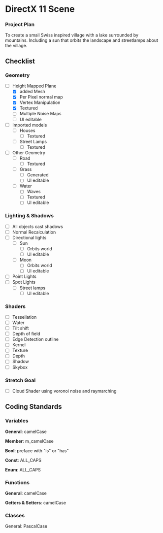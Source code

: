 # DirectX 11 Scene
### Project Plan
To create a small Swiss inspired village with a lake surrounded by mountains. Including a sun that orbits the landscape and streetlamps about the village.
## Checklist
### Geometry
  - [ ] Height Mapped Plane
    - [x] added Mesh
    - [x] Per Pixel normal map
    - [x] Vertex Manipulation
    - [x] Textured
    - [ ] Multiple Noise Maps
    - [ ] UI editable
  - [ ] Imported models
    - [ ] Houses
      - [ ] Textured
    - [ ] Street Lamps
      - [ ] Textured
  - [ ] Other Geometry
    - [ ] Road
      - [ ] Textured
    - [ ] Grass
      - [ ] Generated
      - [ ] UI editable
    - [ ] Water
      - [ ] Waves
      - [ ] Textured
      - [ ] UI editable
### Lighting & Shadows
  - [ ] All objects cast shadows
  - [ ] Normal Recalculation
  - [ ] Directional lights
    - [ ] Sun
      - [ ] Orbits world
      - [ ] UI editable
    - [ ] Moon
      - [ ] Orbits world
      - [ ] UI editable
  - [ ] Point Lights
  - [ ] Spot Lights
    - [ ] Street lamps
      - [ ] UI editable
### Shaders
  - [ ] Tessellation
  - [ ] Water
  - [ ] Tilt shift
  - [ ] Depth of field
  - [ ] Edge Detection outline
  - [ ] Kernel
  - [ ] Texture
  - [ ] Depth
  - [ ] Shadow
  - [ ] Skybox
### Stretch Goal
  - [ ] Cloud Shader using voronoi noise and raymarching
## Coding Standards

### Variables

**General**: camelCase

**Member**: m_camelCase

**Bool**: preface with "is" or "has"

**Const**: ALL_CAPS

**Enum**: ALL_CAPS


### Functions

**General**: camelCase

**Getters & Setters**: camelCase

### Classes

General: PascalCase
